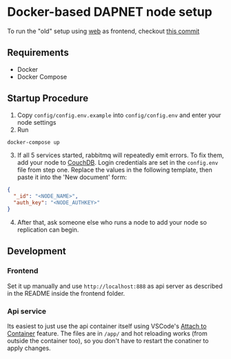 # Docker-based DAPNET node setup

To run the "old" setup using [web](https://github.com/dapnet-core/web/tree/vuetify) as frontend, checkout [this commit](https://github.com/dapnet-core/core/commit/af04eaedaf9bcd6439e8d05a289ffe30ea89f84c)
## Requirements

- Docker
- Docker Compose

## Startup Procedure

1. Copy `config/config.env.example` into `config/config.env` and enter your node settings
2. Run

```bash
docker-compose up
```

3. If all 5 services started, rabbitmq will repeatedly emit errors. To fix them, add your node to [CouchDB](http://localhost:5984/_utils/#database/nodes/_new). Login credentials are set in the `config.env` file from step one. Replace the values in the following template, then paste it into the 'New document' form:

```JSON
{
  "_id": "<NODE_NAME>",
  "auth_key": "<NODE_AUTHKEY>"
}
```

4. After that, ask someone else who runs a node to add your node so replication can begin.

## Development
### Frontend
Set it up manually and use `http://localhost:888` as api server as described in the README inside the frontend folder.
### Api service
Its easiest to just use the api container itself using VSCode's [Attach to Container](https://code.visualstudio.com/docs/remote/attach-container) feature. The files are in `/app/` and hot reloading works (from outside the container too), so you don't have to restart the conatiner to apply changes.
